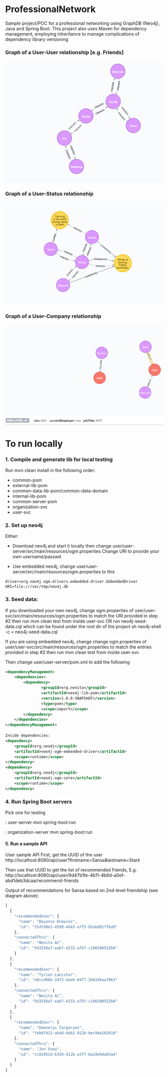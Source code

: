 # ProfessionalNetwork

Sample project/POC for a professional networking using GraphDB (Neo4j), Java and Spring Boot. This project
also uses Maven for dependency management, employing inheritance to manage complications of dependency
library versioning

### Graph of a User-User relationship [e.g. Friends]
![Alt text](/user/user_friends_graph.jpg?raw=true "User-User Relationship")

### Graph of a User-Status relationship
![Alt text](/user/status_update_graph.jpg?raw=true "User-Status Relationship")

### Graph of a User-Company relationship
![Alt text](/organization/organization_graph.jpg?raw=true "User-Company Relationship")

# To run locally
### 1. Compile and generate lib for local testing
Run mvn clean install in the following order:
- common-pom
- external-lib-pom
- common-data-lib-pom/common-data-domain
- internal-lib-pom
- common-server-pom
- organization-svc
- user-svc

### 2. Set up neo4j
Either:
- Download neo4j and start it locally then change user/user-server/src/main/resources/ogm.properties
Change URI to provide your own username/passwd

- Use embedded neo4j, change user/user-server/src/main/resources/ogm.properties to this
```
driver=org.neo4j.ogm.drivers.embedded.driver.EmbeddedDriver
URI=file:///var/tmp/neo4j.db
```

### 3. Seed data:

If you downloaded your own neo4j, change ogm.properties of user/user-svc/src/main/resources/ogm.properties
to match the URI provided in step #2 then run mvn clean test from inside user-svc
OR run neo4j-seed-data.cql which can be found under the root dir of the project sh neo4j-shell -c <  neo4j-seed-data.cql

If you are using embedded neo4j, change change ogm.properties of user/user-svc/src/main/resources/ogm.properties to match the entries provided in step #2 then run mvn clean test from inside user-svc

Then change user/user-server/pom.xml to add the following

```xml
<dependencyManagement>
    <dependencies>
    	<dependency>
				<groupId>org.nenita</groupId>
				<artifactId>neo4j-lib-pom</artifactId>
				<version>1.0.0-SNAPSHOT</version>
				<type>pom</type>
				<scope>import</scope>
		</dependency>
	</dependencies>
</dependencyManagement>

Inside dependencies:
<dependency>
	<groupId>org.neo4j</groupId>
	<artifactId>neo4j-ogm-embedded-driver</artifactId>
	<scope>runtime</scope>
</dependency>
<dependency>
	<groupId>org.neo4j</groupId>
	<artifactId>neo4j-ogm-core</artifactId>
	<scope>runtime</scope>
</dependency>
```
		    
### 4. Run Spring Boot servers

Pick one for testing

: user-server
mvn spring-boot:run

: organization-server
mvn spring-boot:run

#### 5. Run a sample API

User sample API
First, get the UUID of the user
http://localhost:8080/api/user?firstname=Sansa&lastname=Stark

Then use that UUID to get the list of recommended friends,
E.g. 
http://localhost:8080/api/user/9d47b1fe-4b11-4b6d-a0ef-abd1deb3dcaa/recommend-friends

Output of recommendations for Sansa based on 2nd-level friendship (see diagram above):

```javascript
[
  {
    "recommendedUser": {
      "name": "Beyonce Knowles",
      "id": "31dfd0e3-4599-4d43-a7f5-b5abd81ffbdd"
    },
    "connectedThru": {
      "name": "Nenita AC",
      "id": "5d3256a7-eab7-4233-a75f-c196390552b8"
    }
  },
  {
    "recommendedUser": {
      "name": "Tyrion Lanister",
      "id": "e0ccd6bb-2473-4ee6-8477-2b624baa7063"
    },
    "connectedThru": {
      "name": "Nenita AC",
      "id": "5d3256a7-eab7-4233-a75f-c196390552b8"
    }
  },
  {
    "recommendedUser": {
      "name": "Daenerys Targaryen",
      "id": "feb07412-ab4d-4db2-922b-6ec94e102b10"
    },
    "connectedThru": {
      "name": "Jon Snow",
      "id": "cc02951d-6359-412b-a3f7-6a2de94a03a4"
    }
  }
]
